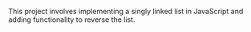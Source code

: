 This project involves implementing a singly linked list in JavaScript and adding functionality to reverse the list.
